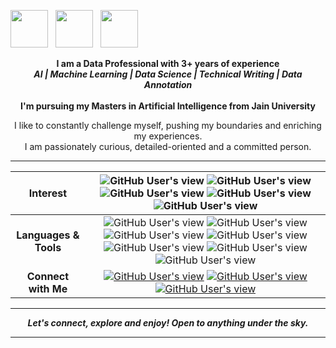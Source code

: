 
<p align="center">


<a href="https://github.com/Arshapjoy"><img src="https://d33wubrfki0l68.cloudfront.net/a040d3fe135a512291b3bcab94c329c590e5c275/a2511/images/github-octocat.svg" width="60" height="60"></a>&nbsp;&nbsp;&nbsp;<a href="https://www.linkedin.com/in/arshapjoy/"><img src="https://cdn4.iconfinder.com/data/icons/social-messaging-ui-color-shapes-2-free/128/social-linkedin-circle-512.png" width="60" height="60"></a>&nbsp;&nbsp;&nbsp;<a href="https://medium.com/@DIYCoding"><img src="https://cdn4.iconfinder.com/data/icons/social-media-circle-7/512/Medium_circle-512.png" width="60" height="60"></a>
</p>

<p align = "center"><b>
I am a Data Professional with 3+ years of experience<br>
<i> AI  | Machine Learning | Data Science | Technical Writing | Data Annotation </i><br><br>
I'm pursuing my Masters in Artificial Intelligence from Jain University </b>
</p>

<p align = "center">
I like to constantly challenge myself, pushing my boundaries and enriching my experiences. <br>I am passionately curious, detailed-oriented and a committed person. 
</p>

---

| Interest | <img alt="GitHub User's view" src="https://img.shields.io/badge/%20-Computer%20Vision-%23C05CD4?style=for-the-badge"> <img alt="GitHub User's view" src="https://img.shields.io/badge/%20-Machine%20Learning-%23AA52BC?style=for-the-badge"> <img alt="GitHub User's view" src="https://img.shields.io/badge/%20-Deep%20Learning-%239547A5?style=for-the-badge"> <img alt="GitHub User's view" src="https://img.shields.io/badge/%20-Artificial%20Intelliegnce-%23803D8D?style=for-the-badge"> <img alt="GitHub User's view" src="https://img.shields.io/badge/%20-Data%20Science-%23803D8D?style=for-the-badge">|
| :---: | :---: |
| <b>Languages & Tools</b>    |  <img alt="GitHub User's view" src="https://img.shields.io/badge/%20-Python-%23FFDD3C?style=for-the-badge"> <img alt="GitHub User's view" src="https://img.shields.io/badge/%20-SQL-%23FFEA61?style=for-the-badge"> <img alt="GitHub User's view" src="https://img.shields.io/badge/%20-Tableau-%23E8B631?style=for-the-badge"> <img alt="GitHub User's view" src="https://img.shields.io/badge/%20-PowerBI-%23E08307?style=for-the-badge"> <img alt="GitHub User's view" src="https://img.shields.io/badge/%20-Git-%23F55301?style=for-the-badge"> <img alt="GitHub User's view" src="https://img.shields.io/badge/%20-CVAT-%23DE4B00?style=for-the-badge"> <img alt="GitHub User's view" src="https://img.shields.io/badge/%20-Excel-%23F03801?style=for-the-badge"> |
| <b>Connect with Me</b>  | <a href="https://medium.com/@DIYCoding"><img alt="GitHub User's view" src="https://img.shields.io/badge/%20-Medium-%23002447?style=for-the-badge"></a> <a href="https://www.linkedin.com/in/arshapjoy/"><img alt="GitHub User's view" src="https://img.shields.io/badge/%20-LinkedIn-%2300172D?style=for-the-badge"></a> <a href="mailto: arshasaiby@gmail.com"><img alt="GitHub User's view" src="https://img.shields.io/badge/%20-Gmail-%23000B18?style=for-the-badge"></a> |

---

<p align = "center">
  <I><B>Let's connect, explore and enjoy! Open to anything under the sky.</B></I>
</p>

<p align = "center">
<!--<img align="center" height="160" width="400" src="https://github-readme-stats.vercel.app/api?username=nikita9604&theme=nightowl&show_icons=true" />-->
<!--<img align="center" height="160" width="400" src="https://github-readme-stats.vercel.app/api/top-langs/?username=nikita9604&layout=compact" />-->
</p>

---


